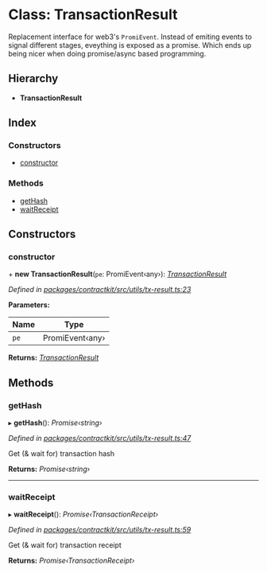 # Class: TransactionResult

Replacement interface for web3's `PromiEvent`. Instead of emiting events
to signal different stages, eveything is exposed as a promise. Which ends
up being nicer when doing promise/async based programming.

## Hierarchy

* **TransactionResult**

## Index

### Constructors

* [constructor](_utils_tx_result_.transactionresult.md#constructor)

### Methods

* [getHash](_utils_tx_result_.transactionresult.md#gethash)
* [waitReceipt](_utils_tx_result_.transactionresult.md#waitreceipt)

## Constructors

###  constructor

\+ **new TransactionResult**(`pe`: PromiEvent‹any›): *[TransactionResult](_utils_tx_result_.transactionresult.md)*

*Defined in [packages/contractkit/src/utils/tx-result.ts:23](https://github.com/celo-org/celo-monorepo/blob/master/packages/contractkit/src/utils/tx-result.ts#L23)*

**Parameters:**

Name | Type |
------ | ------ |
`pe` | PromiEvent‹any› |

**Returns:** *[TransactionResult](_utils_tx_result_.transactionresult.md)*

## Methods

###  getHash

▸ **getHash**(): *Promise‹string›*

*Defined in [packages/contractkit/src/utils/tx-result.ts:47](https://github.com/celo-org/celo-monorepo/blob/master/packages/contractkit/src/utils/tx-result.ts#L47)*

Get (& wait for) transaction hash

**Returns:** *Promise‹string›*

___

###  waitReceipt

▸ **waitReceipt**(): *Promise‹TransactionReceipt›*

*Defined in [packages/contractkit/src/utils/tx-result.ts:59](https://github.com/celo-org/celo-monorepo/blob/master/packages/contractkit/src/utils/tx-result.ts#L59)*

Get (& wait for) transaction receipt

**Returns:** *Promise‹TransactionReceipt›*
